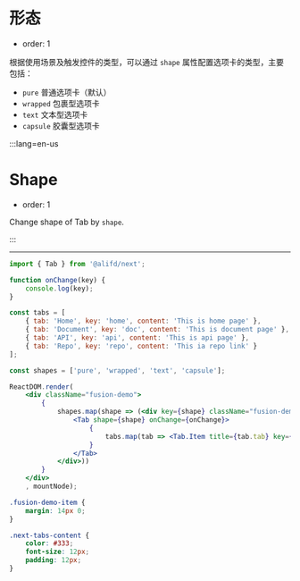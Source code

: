 # 形态

- order: 1

根据使用场景及触发控件的类型，可以通过 `shape` 属性配置选项卡的类型，主要包括：

- `pure` 普通选项卡（默认）
- `wrapped`  包裹型选项卡
- `text` 文本型选项卡
- `capsule` 胶囊型选项卡

:::lang=en-us
# Shape

- order: 1

Change shape of Tab by `shape`.

:::

---

````jsx
import { Tab } from '@alifd/next';

function onChange(key) {
    console.log(key);
}

const tabs = [
    { tab: 'Home', key: 'home', content: 'This is home page' },
    { tab: 'Document', key: 'doc', content: 'This is document page' },
    { tab: 'API', key: 'api', content: 'This is api page' },
    { tab: 'Repo', key: 'repo', content: 'This ia repo link' }
];

const shapes = ['pure', 'wrapped', 'text', 'capsule'];

ReactDOM.render(
    <div className="fusion-demo">
        {
            shapes.map(shape => (<div key={shape} className="fusion-demo-item">
                <Tab shape={shape} onChange={onChange}>
                    {
                        tabs.map(tab => <Tab.Item title={tab.tab} key={tab.key}>{tab.content}</Tab.Item>)
                    }
                </Tab>
            </div>))
        }
    </div>
    , mountNode);
````

````css
.fusion-demo-item {
    margin: 14px 0;
}

.next-tabs-content {
    color: #333;
    font-size: 12px;
    padding: 12px;
}
````
